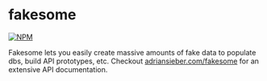 # fakesome

[![NPM](https://nodei.co/npm/fakesome.png?downloads=true&stars=true)](https://nodei.co/npm/fakesome/)

Fakesome lets you easily create massive amounts of fake data to populate dbs, build API prototypes, etc.
Checkout [adriansieber.com/fakesome](http://adriansieber.com) for an extensive API documentation.